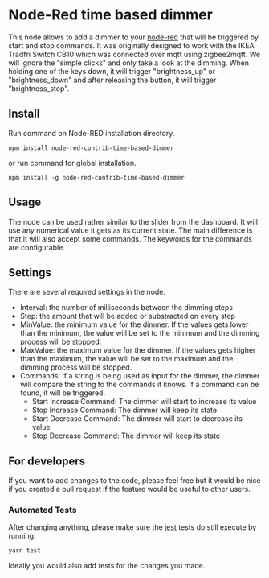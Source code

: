 # Node-Red time based dimmer

This node allows to add a dimmer to your [node-red][1] that will be triggered by start and stop commands. It was originally designed to work with the IKEA Tradfri Switch CB10 which was connected over mqtt using zigbee2mqtt. We will ignore the "simple clicks" and only take a look at the dimming. When holding one of the keys down, it will trigger "brightness_up" or "brightness_down" and after releasing the button, it will trigger "brightness_stop".

## Install 

Run command on Node-RED installation directory.

    npm install node-red-contrib-time-based-dimmer

or run command for global installation.

    npm install -g node-red-contrib-time-based-dimmer

## Usage

The node can be used rather similar to the slider from the dashboard. It will use any numerical value it gets as its current state. The main difference is that it will also accept some commands. The keywords for the commands are configurable.

## Settings 

There are several required settings in the node. 
* Interval: the number of milliseconds between the dimming steps
* Step: the amount that will be added or substracted on every step
* MinValue: the minimum value for the dimmer. If the values gets lower than the minimum, the value will be set to the minimum and the dimming process will be stopped.
* MaxValue: the maximum value for the dimmer. If the values gets higher than the maximum, the value will be set to the maximum and the dimming process will be stopped.
* Commands: If a string is being used as input for the dimmer, the dimmer will compare the string to the commands it knows. If a command can be found, it will be triggered. 
  * Start Increase Command: The dimmer will start to increase its value
  * Stop Increase Command: The dimmer will keep its state
  * Start Decrease Command: The dimmer will start to decrease its value
  * Stop Decrease Command: The dimmer will keep its state

## For developers

If you want to add changes to the code, please feel free but it would be nice if you created a pull request if the feature would be useful to other users.

### Automated Tests

After changing anything, please make sure the [jest][2] tests do still execute by running:

    yarn test

Ideally you would also add tests for the changes you made.

[1]:http://nodered.org
[2]:https://jestjs.io/
